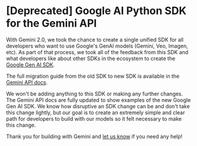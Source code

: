 # [Deprecated] Google AI Python SDK for the Gemini API

With Gemini 2.0, we took the chance to create a single unified SDK for all developers who want to use Google's GenAI models (Gemini, Veo, Imagen, etc). As part of that process, we took all of the feedback from this SDK and what developers like about other SDKs in the ecosystem to create the [Google Gen AI SDK](https://github.com/googleapis/python-genai). 

The full migration guide from the old SDK to new SDK is available in the [Gemini API docs](https://ai.google.dev/gemini-api/docs/migrate).

We won't be adding anything to this SDK or making any further changes. The Gemini API docs are fully updated to show examples of the new Google Gen AI SDK. We know how disruptive an SDK change can be and don't take this change lightly, but our goal is to create an extremely simple and clear path for developers to build with our models so it felt necessary to make this change.

Thank you for building with Gemini and [let us know](https://discuss.ai.google.dev/c/gemini-api/4) if you need any help!

<!-- 
[START update]
# With Gemini 2 we're launching a new SDK. See the following doc for details.
# https://ai.google.dev/gemini-api/docs/migrate
[END update]
 -->
